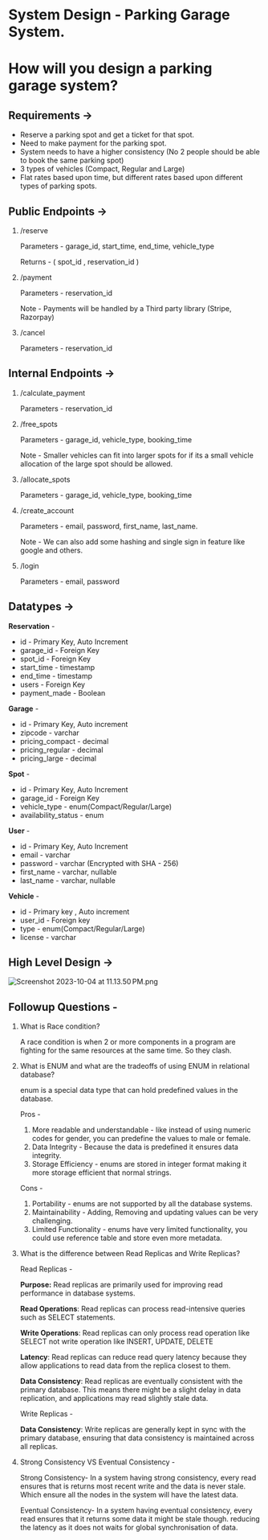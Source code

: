 # System Design - Parking Garage System.

# How will you design a parking garage system?

## Requirements →

- Reserve a parking spot and get a ticket for that spot.
- Need to make payment for the parking spot.
- System needs to have a higher consistency (No 2 people should be able to book the same parking spot)
- 3 types of vehicles (Compact, Regular and Large)
- Flat rates based upon time, but different rates based upon different types of parking spots.

## Public Endpoints →

1. /reserve

   Parameters - garage_id, start_time, end_time, vehicle_type

   Returns - ( spot_id , reservation_id )

2. /payment

   Parameters - reservation_id

   Note - Payments will be handled by a Third party library (Stripe, Razorpay)

3. /cancel

   Parameters - reservation_id

## Internal Endpoints →

1. /calculate_payment

   Parameters - reservation_id

2. /free_spots

   Parameters - garage_id, vehicle_type, booking_time

   Note - Smaller vehicles can fit into larger spots for if its a small vehicle allocation of the large spot should be allowed.

3. /allocate_spots

   Parameters - garage_id, vehicle_type, booking_time

4. /create_account

   Parameters - email, password, first_name, last_name.

   Note - We can also add some hashing and single sign in feature like google and others.

5. /login

   Parameters - email, password

## Datatypes →

**Reservation** -

- id - Primary Key, Auto Increment
- garage_id - Foreign Key
- spot_id - Foreign Key
- start_time - timestamp
- end_time - timestamp
- users - Foreign Key
- payment_made - Boolean

**Garage** -

- id - Primary Key, Auto increment
- zipcode - varchar
- pricing_compact - decimal
- pricing_regular - decimal
- pricing_large - decimal

**Spot** -

- id - Primary Key, Auto Increment
- garage_id - Foreign Key
- vehicle_type - enum(Compact/Regular/Large)
- availability_status - enum

**User** -

- id - Primary Key, Auto Increment
- email - varchar
- password - varchar (Encrypted with SHA - 256)
- first_name - varchar, nullable
- last_name - varchar, nullable

**Vehicle** -

- id - Primary key , Auto increment
- user_id - Foreign key
- type - enum(Compact/Regular/Large)
- license - varchar

## High Level Design →

![Screenshot 2023-10-04 at 11.13.50 PM.png](https://prod-files-secure.s3.us-west-2.amazonaws.com/4fd32f6d-2f23-4952-97e4-9d87cf957351/be8785ce-07b8-49ed-bdf7-49b1d8ee4a3f/Screenshot_2023-10-04_at_11.13.50_PM.png)

## Followup Questions -

1. What is Race condition?

   A race condition is when 2 or more components in a program are fighting for the same resources at the same time. So they clash.

2. What is ENUM and what are the tradeoffs of using ENUM in relational database?

   enum is a special data type that can hold predefined values in the database.

   Pros -

   1. More readable and understandable - like instead of using numeric codes for gender, you can predefine the values to male or female.
   2. Data Integrity - Because the data is predefined it ensures data integrity.
   3. Storage Efficiency - enums are stored in integer format making it more storage efficient that normal strings.

   Cons -

   1. Portability - enums are not supported by all the database systems.
   2. Maintainability - Adding, Removing and updating values can be very challenging.
   3. Limited Functionality - enums have very limited functionality, you could use reference table and store even more metadata.

3. What is the difference between Read Replicas and Write Replicas?

   Read Replicas -

   **Purpose:** Read replicas are primarily used for improving read performance in database systems.

   **Read Operations**: Read replicas can process read-intensive queries such as SELECT statements.

   **Write Operations**: Read replicas can only process read operation like SELECT not write operation like INSERT, UPDATE, DELETE

   **Latency**: Read replicas can reduce read query latency because they allow applications to read data from the replica closest to them.

   **Data Consistency**: Read replicas are eventually consistent with the primary database. This means there might be a slight delay in data replication, and applications may read slightly stale data.

   Write Replicas -

   **Data Consistency**: Write replicas are generally kept in sync with the primary database, ensuring that data consistency is maintained across all replicas.

4. Strong Consistency VS Eventual Consistency -

   Strong Consistency- In a system having strong consistency, every read ensures that is returns most recent write and the data is never stale. Which ensure all the nodes in the system will have the latest data.

   Eventual Consistency- In a system having eventual consistency, every read ensures that it returns some data it might be stale though. reducing the latency as it does not waits for global synchronisation of data.
